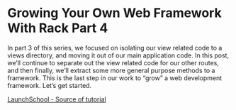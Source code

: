# Growing Your Own Web Framework With Rack Part 4

In part 3 of this series, we focused on isolating our view related code to a views directory, and moving it out of our main application code. In this post, we’ll continue to separate out the view related code for our other routes, and then finally, we’ll extract some more general purpose methods to a framework. This is the last step in our work to “grow” a web development framework. Let’s get started.

[LaunchSchool - Source of tutorial](https://launchschool.com/blog/growing-your-own-web-framework-with-rack-part-1)